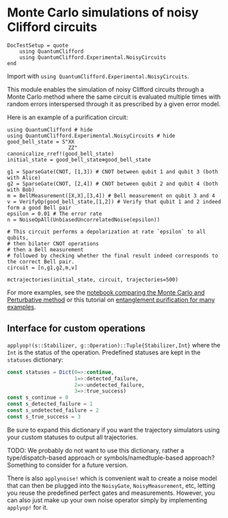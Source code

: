 # Monte Carlo simulations of noisy Clifford circuits

```@meta
DocTestSetup = quote
    using QuantumClifford
    using QuantumClifford.Experimental.NoisyCircuits
end
```

Import with `using QuantumClifford.Experimental.NoisyCircuits`.

This module enables the simulation of noisy Clifford circuits through a Monte Carlo method where the same circuit is evaluated multiple times with random errors interspersed through it as prescribed by a given error model.

Here is an example of a purification circuit:

```@example
using QuantumClifford # hide
using QuantumClifford.Experimental.NoisyCircuits # hide
good_bell_state = S"XX
                    ZZ"
canonicalize_rref!(good_bell_state)
initial_state = good_bell_state⊗good_bell_state

g1 = SparseGate(CNOT, [1,3]) # CNOT between qubit 1 and qubit 3 (both with Alice)
g2 = SparseGate(CNOT, [2,4]) # CNOT between qubit 2 and qubit 4 (both with Bob)
m = BellMeasurement([X,X],[3,4]) # Bell measurement on qubit 3 and 4
v = VerifyOp(good_bell_state,[1,2]) # Verify that qubit 1 and 2 indeed form a good Bell pair
epsilon = 0.01 # The error rate
n = NoiseOpAll(UnbiasedUncorrelatedNoise(epsilon))

# This circuit performs a depolarization at rate `epsilon` to all qubits,
# then bilater CNOT operations
# then a Bell measurement
# followed by checking whether the final result indeed corresponds to the correct Bell pair.
circuit = [n,g1,g2,m,v]

mctrajectories(initial_state, circuit, trajectories=500)
```

For more examples, see the [notebook comparing the Monte Carlo and Perturbative method](https://nbviewer.jupyter.org/github/Krastanov/QuantumClifford.jl/blob/master/docs/src/notebooks/Perturbative_Expansions_vs_Monte_Carlo_Simulations.ipynb) or this tutorial on [entanglement purification for many examples](https://github.com/Krastanov/QuantumClifford.jl/blob/master/docs/src/notebooks/Noisy_Circuits_Tutorial_with_Purification_Circuits.ipynb).

## Interface for custom operations

`applyop!(s::Stabilizer, g::Operation)::Tuple{Stabilizer,Int}`
where the `Int` is the status of the operation. Predefined statuses are kept in the `statuses` dictionary:
```julia
const statuses = Dict(0=>:continue,
                      1=>:detected_failure,
                      2=>:undetected_failure,
                      3=>:true_success)
const s_continue = 0
const s_detected_failure = 1
const s_undetected_failure = 2
const s_true_success = 3
```

Be sure to expand this dictionary if you want the trajectory simulators using your custom statuses to output all trajectories.

TODO: We probably do not want to use this dictionary, rather a type/dispatch-based approach or symbols/namedtuple-based approach? Something to consider for a future version.

There is also `applynoise!` which is convenient wait to create a noise model that can then be plugged into the `NoisyGate`, `NoisyMeasurement`, etc, letting you reuse the predefined perfect gates and measurements. However, you can also just make up your own noise operator simply by implementing `applyop!` for it.